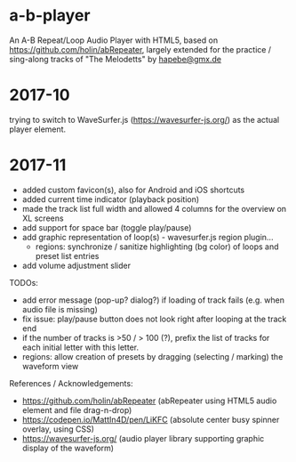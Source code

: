 a-b-player
==========

An A-B Repeat/Loop Audio Player with HTML5, based on 
https://github.com/holin/abRepeater, largely extended 
for the practice / sing-along tracks of "The Melodetts" 
by hapebe@gmx.de

2017-10 
=======
trying to switch to WaveSurfer.js (https://wavesurfer-js.org/) as the actual player element.

2017-11
=======
* added custom favicon(s), also for Android and iOS shortcuts
* added current time indicator (playback position)
* made the track list full width and allowed 4 columns for the overview on XL screens
* add support for space bar (toggle play/pause)
* add graphic representation of loop(s) - wavesurfer.js region plugin...
	* regions: synchronize / sanitize highlighting (bg color) of loops and preset list entries
* add volume adjustment slider


TODOs:
* add error message (pop-up? dialog?) if loading of track fails (e.g. when audio file is missing)
* fix issue: play/pause button does not look right after looping at the track end
* if the number of tracks is >50 / > 100 (?), prefix the list of tracks for each initial letter with this letter.
* regions: allow creation of presets by dragging (selecting / marking) the waveform view


References / Acknowledgements:
* https://github.com/holin/abRepeater (abRepeater using HTML5 audio element and file drag-n-drop)
* https://codepen.io/MattIn4D/pen/LiKFC (absolute center busy spinner overlay, using CSS)
* https://wavesurfer-js.org/ (audio player library supporting graphic display of the waveform)
